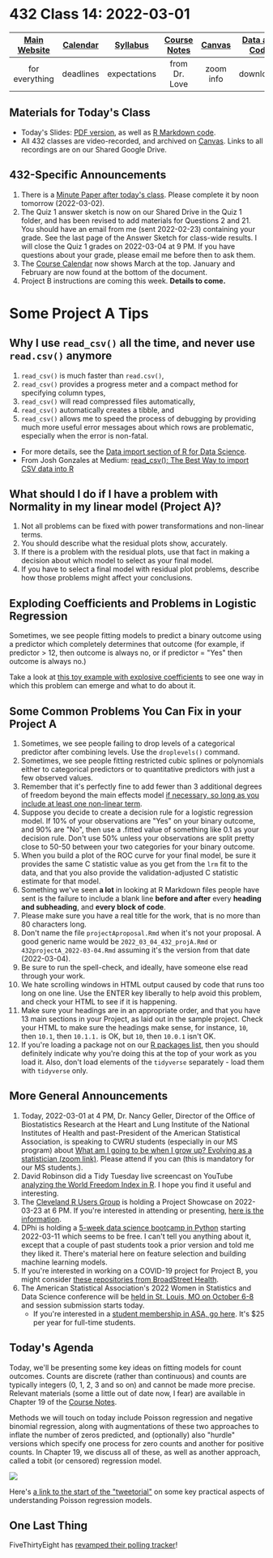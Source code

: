 # 432 Class 14: 2022-03-01

[Main Website](https://thomaselove.github.io/432/) | [Calendar](https://thomaselove.github.io/432/calendar.html) | [Syllabus](https://thomaselove.github.io/432-2022-syllabus/) | [Course Notes](https://thomaselove.github.io/432-notes/) | [Canvas](https://canvas.case.edu) | [Data and Code](https://github.com/THOMASELOVE/432-data) | [Sources](https://github.com/THOMASELOVE/432-2022/tree/main/references) | [Contact Us](https://thomaselove.github.io/432/contact.html)
:-----------: | :--------------: | :----------: | :---------: | :-------------: | :-----------: | :------------: | :-------------:
for everything | deadlines | expectations | from Dr. Love | zoom info | downloads | read/watch | need help?

## Materials for Today's Class

- Today's Slides: [PDF version](https://github.com/THOMASELOVE/432-2022/blob/main/classes/class14/432_2022_slides14.pdf), as well as [R Markdown code](https://github.com/THOMASELOVE/432-2022/blob/main/classes/class14/432_2022_slides14.Rmd). 
- All 432 classes are video-recorded, and archived on [Canvas](https://canvas.case.edu). Links to all recordings are on our Shared Google Drive.

## 432-Specific Announcements

1. There is a [Minute Paper after today's class](https://bit.ly/432-2022-min-14). Please complete it by noon tomorrow (2022-03-02).
2. The Quiz 1 answer sketch is now on our Shared Drive in the Quiz 1 folder, and has been revised to add materials for Questions 2 and 21. You should have an email from me (sent 2022-02-23) containing your grade. See the last page of the Answer Sketch for class-wide results. I will close the Quiz 1 grades on 2022-03-04 at 9 PM. If you have questions about your grade, please email me before then to ask them.
3. The [Course Calendar](https://thomaselove.github.io/432/calendar.html) now shows March at the top. January and February are now found at the bottom of the document.
4. Project B instructions are coming this week. **Details to come.**

# Some Project A Tips

## Why I use `read_csv()` all the time, and never use `read.csv()` anymore

1. `read_csv()` is much faster than `read.csv()`, 
2. `read_csv()` provides a progress meter and a compact method for specifying column types,
3. `read_csv()` will read compressed files automatically,
4. `read_csv()` automatically creates a tibble, and
5. `read_csv()` allows me to speed the process of debugging by providing much more useful error messages about which rows are problematic, especially when the error is non-fatal.

- For more details, see the [Data import section of R for Data Science](https://r4ds.had.co.nz/data-import.html).
- From Josh Gonzales at Medium: [read_csv(): The Best Way to import CSV data into R](https://medium.com/r-tutorials/r-functions-daily-read-csv-3c418c25cba4)

## What should I do if I have a problem with Normality in my linear model (Project A)?

1. Not all problems can be fixed with power transformations and non-linear terms.
2. You should describe what the residual plots show, accurately.
3. If there is a problem with the residual plots, use that fact in making a decision about which model to select as your final model. 
4. If you have to select a final model with residual plot problems, describe how those problems might affect your conclusions.

## Exploding Coefficients and Problems in Logistic Regression

Sometimes, we see people fitting models to predict a binary outcome using a predictor which completely determines that outcome (for example, if predictor > 12, then outcome is always no, or if predictor = "Yes" then outcome is always no.)

Take a look at [this toy example with explosive coefficients](https://rpubs.com/TELOVE/explosion_logistic_432) to see one way in which this problem can emerge and what to do about it.

## Some Common Problems You Can Fix in your Project A

1. Sometimes, we see people failing to drop levels of a categorical predictor after combining levels. Use the `droplevels()` command.
2. Sometimes, we see people fitting restricted cubic splines or polynomials either to categorical predictors or to quantitative predictors with just a few observed values.
3. Remember that it's perfectly fine to add fewer than 3 additional degrees of freedom beyond the main effects model [if necessary, so long as you include at least one non-linear term](https://github.com/THOMASELOVE/432-2022/blob/main/projectA/02_projectA_analyses.md#on-the-size-of-the-regression-models-you-build).
4. Suppose you decide to create a decision rule for a logistic regression model. If 10% of your observations are "Yes" on your binary outcome, and 90% are "No", then use a .fitted value of something like 0.1 as your decision rule. Don't use 50% unless your observations are split pretty close to 50-50 between your two categories for your binary outcome.
5. When you build a plot of the ROC curve for your final model, be sure it provides the same C statistic value as you get from the `lrm` fit to the data, and that you also provide the validation-adjusted C statistic estimate for that model.
6. Something we've seen **a lot** in looking at R Markdown files people have sent is the failure to include a blank line **before and after** every **heading and subheading**, and **every block of code**.
7. Please make sure you have a real title for the work, that is no more than 80 characters long.
8. Don't name the file `projectAproposal.Rmd` when it's not your proposal. A good generic name would be `2022_03_04_432_projA.Rmd` or `432projectA_2022-03-04.Rmd` assuming it's the version from that date (2022-03-04).
9. Be sure to run the spell-check, and ideally, have someone else read through your work.
10. We hate scrolling windows in HTML output caused by code that runs too long on one line. Use the ENTER key liberally to help avoid this problem, and check your HTML to see if it is happening.
11. Make sure your headings are in an appropriate order, and that you have 13 main sections in your Project, as laid out in the sample project. Check your HTML to make sure the headings make sense, for instance, `10`, then `10.1`, then `10.1.1.` is OK, but `10`, then `10.0.1` isn't OK.
12. If you're loading a package not on our [R packages list](https://thomaselove.github.io/432/r_packages.html), then you should definitely indicate why you're doing this at the top of your work as you load it. Also, don't load elements of the `tidyverse` separately - load them with `tidyverse` only.

## More General Announcements

1. Today, 2022-03-01 at 4 PM, Dr. Nancy Geller, Director of the Office of Biostatistics Research at the Heart and Lung Institute of the National Institutes of Health and past-President of the American Statistical Association, is speaking to CWRU students (especially in our MS program) about [What am I going to be when I grow up? Evolving as a statistician (zoom link)](https://cwru.zoom.us/j/98644220705?pwd%3DSGZkUFo0K2JMakFqOVpkUkdnYkZvZz09&sa=D&source=calendar&ust=1646496376642569&usg=AOvVaw2uDNWauFKQ_DW8KCpZLYNl). Please attend if you can (this is mandatory for our MS students.).
2. David Robinson did a Tidy Tuesday live screencast on YouTube [analyzing the World Freedom Index in R](https://www.youtube.com/watch?v=VOzUHk3aaBw). I hope you find it useful and interesting.
3. The [Cleveland R Users Group](https://www.meetup.com/Cleveland-UseR-Group/) is holding a Project Showcase on 2022-03-23 at 6 PM. If you're interested in attending or presenting, [here is the information](https://www.meetup.com/Cleveland-UseR-Group/events/284281072/).
4. DPhi is holding a [5-week data science bootcamp in Python](https://dphi.tech/bootcamps/5-week-data-science-bootcamp) starting 2022-03-11 which seems to be free. I can't tell you anything about it, except that a couple of past students took a prior version and told me they liked it. There's material here on feature selection and building machine learning models.
5. If you're interested in working on a COVID-19 project for Project B, you might consider [these repositories from BroadStreet Health](https://github.com/orgs/BroadStreet-Health/repositories).
6. The American Statistical Association's 2022 Women in Statistics and Data Science conference will be [held in St. Louis, MO on October 6-8](https://ww2.amstat.org/meetings/wsds/2022/conferenceinfo.cfm) and session submission starts today. 
    - If you're interested in a [student membership in ASA, go here](https://www.amstat.org/membership/become-a-member). It's $25 per year for full-time students.

## Today's Agenda

Today, we'll be presenting some key ideas on fitting models for count outcomes. Counts are discrete (rather than continuous) and counts are typically integers (0, 1, 2, 3 and so on) and cannot be made more precise. Relevant materials (some a little out of date now, I fear) are available in Chapter 19 of the [Course Notes](https://thomaselove.github.io/432-notes/).

Methods we will touch on today include Poisson regression and negative binomial regression, along with augmentations of these two approaches to inflate the number of zeros predicted, and (optionally) also "hurdle" versions which specify one process for zero counts and another for positive counts. In Chapter 19, we discuss all of these, as well as another approach, called a tobit (or censored) regression model.

![](https://github.com/THOMASELOVE/432-2022/blob/main/classes/class14/figures/ghement.png)

Here's [a link to the start of the "tweetorial"](https://twitter.com/IsabellaGhement/status/1363957122787024901) on some key practical aspects of understanding Poisson regression models.

## One Last Thing

FiveThirtyEight has [revamped their polling tracker](https://fivethirtyeight.com/features/weve-revamped-our-polling-tracker/)!
